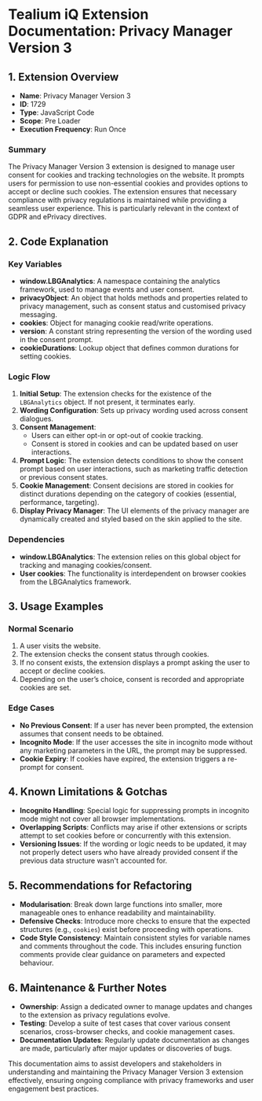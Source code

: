 # Tealium iQ Extension Documentation: Privacy Manager Version 3

## 1. Extension Overview
- **Name**: Privacy Manager Version 3
- **ID**: 1729
- **Type**: JavaScript Code
- **Scope**: Pre Loader
- **Execution Frequency**: Run Once

### Summary
The Privacy Manager Version 3 extension is designed to manage user consent for cookies and tracking technologies on the website. It prompts users for permission to use non-essential cookies and provides options to accept or decline such cookies. The extension ensures that necessary compliance with privacy regulations is maintained while providing a seamless user experience. This is particularly relevant in the context of GDPR and ePrivacy directives.

## 2. Code Explanation

### Key Variables
- **window.LBGAnalytics**: A namespace containing the analytics framework, used to manage events and user consent.
- **privacyObject**: An object that holds methods and properties related to privacy management, such as consent status and customised privacy messaging.
- **cookies**: Object for managing cookie read/write operations.
- **version**: A constant string representing the version of the wording used in the consent prompt.
- **cookieDurations**: Lookup object that defines common durations for setting cookies.

### Logic Flow
1. **Initial Setup**: The extension checks for the existence of the `LBGAnalytics` object. If not present, it terminates early.
2. **Wording Configuration**: Sets up privacy wording used across consent dialogues.
3. **Consent Management**: 
   - Users can either opt-in or opt-out of cookie tracking.
   - Consent is stored in cookies and can be updated based on user interactions.
4. **Prompt Logic**: The extension detects conditions to show the consent prompt based on user interactions, such as marketing traffic detection or previous consent states.
5. **Cookie Management**: Consent decisions are stored in cookies for distinct durations depending on the category of cookies (essential, performance, targeting).
6. **Display Privacy Manager**: The UI elements of the privacy manager are dynamically created and styled based on the skin applied to the site.

### Dependencies
- **window.LBGAnalytics**: The extension relies on this global object for tracking and managing cookies/consent.
- **User cookies**: The functionality is interdependent on browser cookies from the LBGAnalytics framework.

## 3. Usage Examples

### Normal Scenario
1. A user visits the website.
2. The extension checks the consent status through cookies.
3. If no consent exists, the extension displays a prompt asking the user to accept or decline cookies.
4. Depending on the user’s choice, consent is recorded and appropriate cookies are set.

### Edge Cases
- **No Previous Consent**: If a user has never been prompted, the extension assumes that consent needs to be obtained.
- **Incognito Mode**: If the user accesses the site in incognito mode without any marketing parameters in the URL, the prompt may be suppressed.
- **Cookie Expiry**: If cookies have expired, the extension triggers a re-prompt for consent.

## 4. Known Limitations & Gotchas
- **Incognito Handling**: Special logic for suppressing prompts in incognito mode might not cover all browser implementations.
- **Overlapping Scripts**: Conflicts may arise if other extensions or scripts attempt to set cookies before or concurrently with this extension.
- **Versioning Issues**: If the wording or logic needs to be updated, it may not properly detect users who have already provided consent if the previous data structure wasn't accounted for.

## 5. Recommendations for Refactoring
- **Modularisation**: Break down large functions into smaller, more manageable ones to enhance readability and maintainability.
- **Defensive Checks**: Introduce more checks to ensure that the expected structures (e.g., `cookies`) exist before proceeding with operations.
- **Code Style Consistency**: Maintain consistent styles for variable names and comments throughout the code. This includes ensuring function comments provide clear guidance on parameters and expected behaviour.

## 6. Maintenance & Further Notes
- **Ownership**: Assign a dedicated owner to manage updates and changes to the extension as privacy regulations evolve.
- **Testing**: Develop a suite of test cases that cover various consent scenarios, cross-browser checks, and cookie management cases.
- **Documentation Updates**: Regularly update documentation as changes are made, particularly after major updates or discoveries of bugs.

This documentation aims to assist developers and stakeholders in understanding and maintaining the Privacy Manager Version 3 extension effectively, ensuring ongoing compliance with privacy frameworks and user engagement best practices.